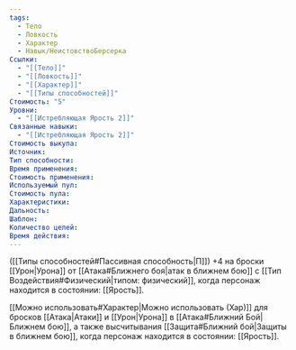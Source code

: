 ```yaml
---
tags:
  - Тело
  - Ловкость
  - Характер
  - Навык/НеистовствоБерсерка
Ссылки:
  - "[[Тело]]"
  - "[[Ловкость]]"
  - "[[Характер]]"
  - "[[Типы способностей]]"
Стоимость: "5"
Уровни:
  - "[[Истребляющая Ярость 2]]"
Связанные навыки:
  - "[[Истребляющая Ярость 2]]"
Стоимость выкупа:
Источник:
Тип способности:
Время применения:
Стоимость применения:
Используемый пул:
Стоимость пула:
Характеристики:
Дальность:
Шаблон:
Количество целей:
Время действия:
---
```

([[Типы способностей#Пассивная способность|П]]) +4 на броски [[Урон|Урона]] от [[Атака#Ближнего боя|атак в ближнем бою]] с [[Тип Воздействия#Физический|типом: физический]], когда персонаж находится в состоянии: [[Ярость]].
 
[[Можно использовать#Характер|Можно использовать (Хар)]] для бросков [[Атака|Атаки]] и [[Урон|Урона]] в [[Атака#Ближний Бой|Ближнем бою]], а также высчитывания [[Защита#Ближний бой|Защиты в ближнем бою]], когда персонаж находится в состоянии: [[Ярость]]. 
